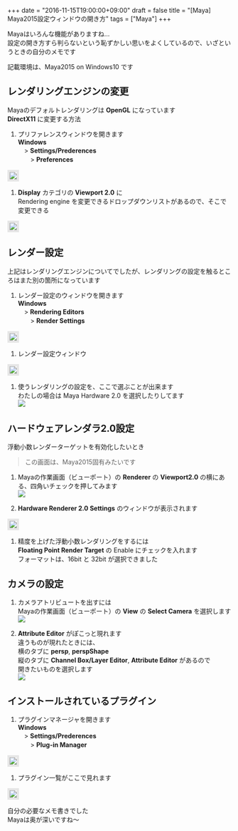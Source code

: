 +++
date = "2016-11-15T19:00:00+09:00"
draft = false
title = "[Maya] Maya2015設定ウィンドウの開き方"
tags = ["Maya"]
+++

Mayaはいろんな機能がありますね…  
設定の開き方すら判らないという恥ずかしい思いをよくしているので、いざというときの自分のメモです

記載環境は、Maya2015 on Windows10 です

## レンダリングエンジンの変更

Mayaのデフォルトレンダリングは **OpenGL** になっています  
**DirectX11** に変更する方法

1. プリファレンスウィンドウを開きます  
**Windows**  
　> **Settings/Prederences**  
　　> **Preferences**  
<img src="/pic/Settings-Maya2015-part1_00.png" style="border:solid 5px #e6e6e6"/>  

1. **Display** カテゴリの **Viewport 2.0** に  
Rendering engine を変更できるドロップダウンリストがあるので、そこで変更できる  
<img src="/pic/Settings-Maya2015-part1_01.png" style="border:solid 5px #e6e6e6"/>  


## レンダー設定

上記はレンダリングエンジンについてでしたが、レンダリングの設定を触るところはまた別の箇所になっています

1. レンダー設定のウィンドウを開きます  
**Windows**  
　> **Rendering Editors**  
　　> **Render Settings**  
<img src="/pic/Settings-Maya2015-part1_04.png" style="border:solid 5px #e6e6e6"/>  

1. レンダー設定ウィンドウ  
<img src="/pic/Settings-Maya2015-part1_05.png" style="border:solid 5px #e6e6e6"/>  

1. 使うレンダリングの設定を、ここで選ぶことが出来ます  
わたしの場合は Maya Hardware 2.0 を選択したりしてます  
![](/pic/Settings-Maya2015-part1_06.png)  


## ハードウェアレンダラ2.0設定

浮動小数レンダーターゲットを有効化したいとき

> この画面は、Maya2015固有みたいです

1. Mayaの作業画面（ビューポート）の **Renderer** の **Viewport2.0** の横にある、四角いチェックを押してみます  
![](/pic/Settings-Maya2015-part1_02.png)

1. **Hardware Renderer 2.0 Settings** のウィンドウが表示されます  
<img src="/pic/Settings-Maya2015-part1_03.png" style="border:solid 5px #e6e6e6"/>  

1. 精度を上げた浮動小数レンダリングをするには  
**Floating Point Render Target** の Enable にチェックを入れます  
フォーマットは、16bit と 32bit が選択できました

## カメラの設定

1. カメラアトリビュートを出すには  
Mayaの作業画面（ビューポート）の **View** の **Select Camera** を選択します  
![](/pic/Settings-Maya2015-part1_07.png) 

1. **Attribute Editor** がぽこっと現れます  
違うものが現れたときには、  
横のタブに **persp**, **perspShape**  
縦のタブに **Channel Box/Layer Editor**, **Attribute Editor** があるので  
開きたいものを選択します  
![](/pic/Settings-Maya2015-part1_08.png)

## インストールされているプラグイン

1. プラグインマネージャを開きます  
**Windows**  
　> **Settings/Prederences**  
　　> **Plug-in Manager**  
<img src="/pic/Settings-Maya2015-part1_09.png" style="border:solid 5px #e6e6e6"/>  

1. プラグイン一覧がここで見れます  
<img src="/pic/Settings-Maya2015-part1_10.png" style="border:solid 5px #e6e6e6"/> 

自分の必要なメモ書きでした  
Mayaは奥が深いですね～